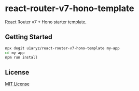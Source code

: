 # react-router-v7-hono-template

React Router v7 + Hono starter template.

## Getting Started

```bash
npx degit u1aryz/react-router-v7-hono-template my-app
cd my-app
npm run install
```

## License

[MIT License](LICENSE)
